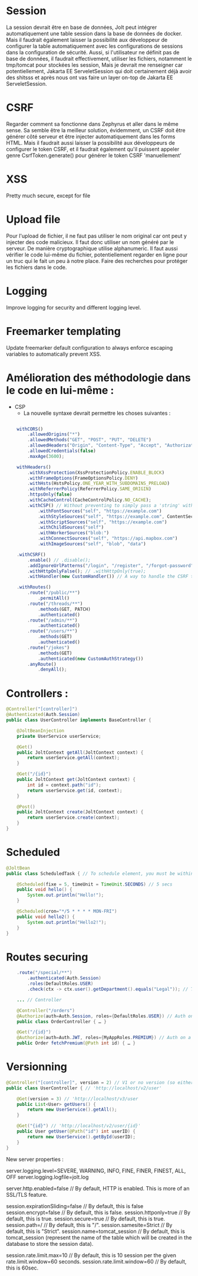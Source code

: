 # Session

La session devrait être en base de données, Jolt peut intégrer automatiquement une table session dans la base de données de docker. Mais il faudrait également laisser la possibilité aux développeur de configurer la table automatiquement avec les configurations de sessions dans la configuration de sécurité. Aussi, si l'utilisateur ne définit pas de base de données, il faudrait effectivement, utiliser les fichiers, notamment le tmp/tomcat pour stockées les session, Mais je devrait me renseigner car potentiellement, Jakarta EE ServeletSession qui doit certainement déjà avoir des shitsss et après nous ont vas faire un layer on-top de Jakarta EE ServeletSession.


# CSRF

Regarder comment sa fonctionne dans Zephyrus et aller dans le même sense. Sa semble être la meilleur solution, évidemment, un CSRF doit être générer côté serveur et être injecter automatiquement dans les forms HTML. Mais il faudrait aussi laisser la possibilité aux développeurs de configurer le token CSRF, et il faudrait également qu'il puissent appeler genre CsrfToken.generate() pour générer le token CSRF 'manuellement'

# XSS

Pretty much secure, except for file

# Upload file

Pour l'upload de fichier, il ne faut pas utiliser le nom original car ont peut y injecter des code malicieux. Il faut donc utiliser un nom généré par le serveur. De manière cryptographique utilise alphanumeric. Il faut aussi vérifier le code lui-même du fichier, potentiellement regarder en ligne pour un truc qui le fait un peu à notre place.
Faire des recherches pour protéger les fichiers dans le code.

# Logging

Improve logging for security and different logging level.

# Freemarker templating

Update freemarker default configuration to always enforce escaping variables to automatically prevent XSS.

# Amélioration des méthodologie dans le code en lui-même : 

- CSP
    - La nouvelle syntaxe devrait permettre les choses suivantes : 
```js

    withCORS()
        .allowedOrigins("*")
        .allowedMethods("GET", "POST", "PUT", "DELETE")
        .allowedHeaders("Origin", "Content-Type", "Accept", "Authorization")
        .allowedCredentials(false)
        .maxAge(3600);

    withHeaders()
        .withXssProtection(XssProtectionPolicy.ENABLE_BLOCK)
        .withFrameOptions(FrameOptionsPolicy.DENY)
        .withHsts(HstsPolicy.ONE_YEAR_WITH_SUBDOMAINS_PRELOAD)
        .withReferrerPolicy(ReferrerPolicy.SAME_ORIGIN)
        .httpsOnly(false)
        .withCacheControl(CacheControlPolicy.NO_CACHE);
        .withCSP() // Without preventing to simply pass a 'string' withCSP (string)
            .withFontSources("self", "https://example.com")
            .withStyleSources("self", "https://example.com", ContentSecurityPolicy.UNSAFE_INLINE)
            .withScriptSources("self", "https://example.com")
            .withChildSources("self")
            .withWorkerSources("blob:")
            .withConnectSources("self", "https://api.mapbox.com")
            .withImageSources("self", "blob", "data")

    .withCSRF()
        .enable() // .disable();
        .addIgnoreUrlPatterns("/login", "/register", "/forgot-password", "/reset-password");
        .withHttpOnlyFalse(); // .withHttpOnly(true);
        .withHandler(new CustomHandler()) // A way to handle the CSRF token.

    .withRoutes()
        .route("/public/**")
            .permitAll()
        .route("/threads/**")
            .methods(GET, PATCH)
            .authenticated()
        .route("/admin/**")
            .authenticated()
        .route("/users/**")
            .methods(GET)
            .authenticated()
        .route("/jokes")
            .methods(GET)
            .authenticated(new CustomAuthStrategy())
        .anyRoute()
            .denyAll();
```


# Controllers : 

```java
@Controller("[controller]")
@Authenticated(Auth.Session)
public class UserController implements BaseController {

    @JoltBeanInjection
    private UserService userService;

    @Get()
    public JoltContext getAll(JoltContext context) {
        return userService.getAll(context);
    }

    @Get("/{id}")
    public JoltContext get(JoltContext context) {
        int id = context.path("id");
        return userService.get(id, context);
    }

    @Post()
    public JoltContext create(JoltContext context) {
        return userService.create(context);
    }
}
```

# Scheduled

```java
@JoltBean
public class ScheduledTask { // To schedule element, you must be within a @JoltBean

    @Scheduled(fixe = 5, timeUnit = TimeUnit.SECONDS) // 5 secs 
    public void hello() {
        System.out.println("Hello!");
    }

    @Scheduled(cron="*/5 * * * * MON-FRI")
    public void hello2() {
        System.out.println("Hello2!");
    }
}
```

# Routes securing 

```java
    .route("/special/**")
        .authenticated(Auth.Session)
        .roles(DefaultRoles.USER)
        .check(ctx -> ctx.user().getDepartment().equals("Legal")); // This is a lambda, won't necessarily use CTX.

    ... // Controller

    @Controller("/orders")
    @Authorize(auth=Auth.Session, roles={DefaultRoles.USER}) // Auth on the whole controller
    public class OrderController { … }

    @Get("/{id}")
    @Authorize(auth=Auth.JWT, roles={MyAppRoles.PREMIUM}) // Auth on a specific function.
    public Order fetchPremium(@Path int id) { … }
```

# Versionning

```java
@Controller("[controller]", version = 2) // V1 or no version (so either 1 or 0) won't add anything to the URL
public class UserController { // 'http://localhost/v2/user'

    @Get(version = 3) // 'http://localhost/v3/user
    public List<User> getUsers() {
        return new UserService().getAll();
    }

    @Get("{id}") // 'http://localhost/v2/user/{id}'
    public User getUser(@Path("id") int userID) {
        return new UserService().getById(userID);
    }
}
```

New server properties : 

server.logging.level=SEVERE, WARNING, INFO, FINE, FINER, FINEST, ALL, OFF
server.logging.logfile=jolt.log

server.http.enabled=false // By default, HTTP is enabled. This is more of an SSL/TLS feature.

session.expirationSliding=false // By default, this is false
session.encrypt=false // By default, this is false.
session.httponly=true // By default, this is true.
session.secure=true // By default, this is true.
session.path=/ // By default, this is "/".
session.samesite=Strict // By default, this is "Strict".
session.name=tomcat_session // By default, this is tomcat_session (represent the name of the table which will be created in the database to store the session data).

session.rate.limit.max=10 // By default, this is 10 session per the given rate.limit.window=60 seconds.
session.rate.limit.window=60 // By default, this is 60sec.